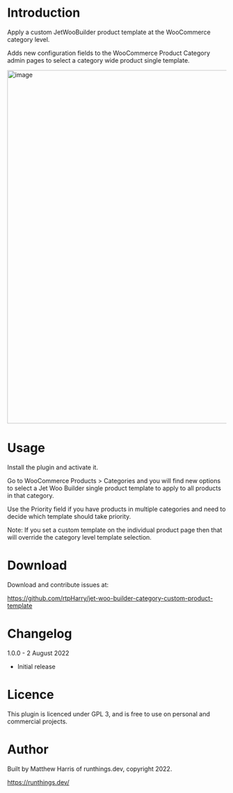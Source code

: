 # Introduction
Apply a custom JetWooBuilder product template at the WooCommerce category 
level.

Adds new configuration fields to the WooCommerce Product Category admin
pages to select a category wide product single template.

<img width="812" alt="image" src="https://user-images.githubusercontent.com/1038062/182481658-727e05a9-ba95-48e0-8c62-a404e1450090.png">

# Usage
Install the plugin and activate it.

Go to WooCommerce Products > Categories and you will find new options to
select a Jet Woo Builder single product template to apply to all products
in that category.

Use the Priority field if you have products in multiple categories and 
need to decide which template should take priority.

Note: If you set a custom template on the individual product page then that
will override the category level template selection.

# Download
Download and contribute issues at:

https://github.com/rtpHarry/jet-woo-builder-category-custom-product-template

# Changelog
1.0.0 - 2 August 2022
  - Initial release

# Licence
This plugin is licenced under GPL 3, and is free to use on personal and 
commercial projects.

# Author
Built by Matthew Harris of runthings.dev, copyright 2022.

https://runthings.dev/
